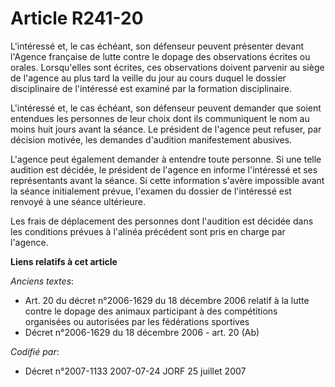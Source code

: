 # Article R241-20

L'intéressé et, le cas échéant, son défenseur peuvent présenter devant l'Agence française de lutte contre le dopage des
observations écrites ou orales. Lorsqu'elles sont écrites, ces observations doivent parvenir au siège de l'agence au plus
tard la veille du jour au cours duquel le dossier disciplinaire de l'intéressé est examiné par la formation disciplinaire.

L'intéressé et, le cas échéant, son défenseur peuvent demander que soient entendues les personnes de leur choix dont ils
communiquent le nom au moins huit jours avant la séance. Le président de l'agence peut refuser, par décision motivée, les
demandes d'audition manifestement abusives.

L'agence peut également demander à entendre toute personne. Si une telle audition est décidée, le président de l'agence en
informe l'intéressé et ses représentants avant la séance. Si cette information s'avère impossible avant la séance
initialement prévue, l'examen du dossier de l'intéressé est renvoyé à une séance ultérieure.

Les frais de déplacement des personnes dont l'audition est décidée dans les conditions prévues à l'alinéa précédent sont pris
en charge par l'agence.

**Liens relatifs à cet article**

_Anciens textes_:

  - Art. 20 du décret n°2006-1629 du 18 décembre 2006 relatif à la lutte contre le dopage des animaux participant à des compétitions organisées ou autorisées par les fédérations sportives
  - Décret n°2006-1629 du 18 décembre 2006 - art. 20 (Ab)

_Codifié par_:

  - Décret n°2007-1133 2007-07-24 JORF 25 juillet 2007
